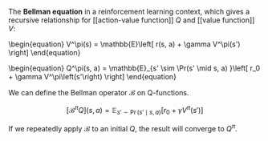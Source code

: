 The **Bellman equation** in a reinforcement learning context, which gives a recursive relationship for [[action-value function]] $Q$ and [[value function]] $V$:

\begin{equation}
V^\pi(s) = \mathbb{E}\left[ r(s, a) + \gamma V^\pi(s') \right]
\end{equation}

\begin{equation}
Q^\pi(s, a) = \mathbb{E}_{s' \sim \Pr(s' \mid s, a) }\left[ r_0 + \gamma V^\pi\left(s'\right) \right]
\end{equation}

We can define the Bellman operator $\mathcal{B}$ on Q-functions.

$$
\left[\mathcal{B}^\pi Q\right] (s, a) = \mathbb{E}_{s' \sim \Pr(s' \mid s, a) }\left[ r_0 + \gamma V^\pi\left(s'\right) \right]
$$

If we repeatedly apply $\mathcal{B}$ to an initial $Q$, the result will converge to $Q^\pi$.
